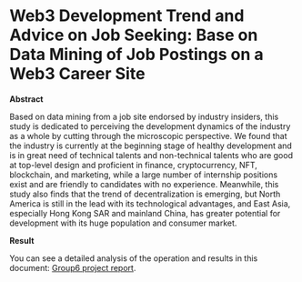 # Web3 Development Trend and Advice on Job Seeking: Base on Data Mining of Job Postings on a Web3 Career Site

**Abstract**

Based on data mining from a job site endorsed by industry insiders, this study is dedicated to perceiving the development dynamics of the industry as a whole by cutting through the microscopic perspective. We found that the industry is currently at the beginning stage of healthy development and is in great need of technical talents and non-technical talents who are good at top-level design and proficient in finance, cryptocurrency, NFT, blockchain, and marketing, while a large number of internship positions exist and are friendly to candidates with no experience. Meanwhile, this study also finds that the trend of decentralization is emerging, but North America is still in the lead with its technological advantages, and East Asia, especially Hong Kong SAR and mainland China, has greater potential for development with its huge population and consumer market.

**Result**

You can see a detailed analysis of the operation and results in this document: [Group6 project report](https://github.com/ZHOU-Xing-yu/COM5507-Group6Project/blob/main/Group6%20project%20report.docx).
